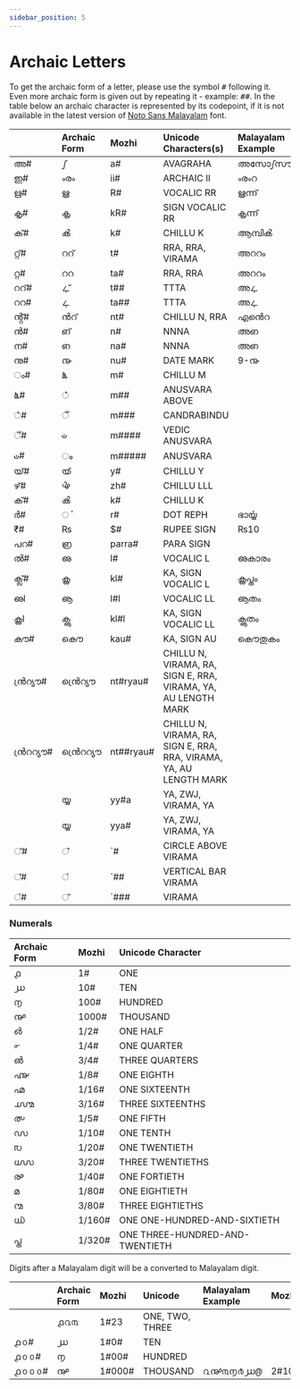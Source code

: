 ```yaml
---
sidebar_position: 5
---
```


# Archaic Letters

To get the archaic form of a letter, please use the symbol <kbd>#</kbd> following it. Even more archaic form is given out by repeating it - example: <kbd>#</kbd><kbd>#</kbd>. In the table below an archaic character is represented by its codepoint, if it is not available in the latest version of [Noto Sans Malayalam](https://fonts.google.com/noto/specimen/Noto+Sans+Malayalam) font.

|        | Archaic Form | Mozhi     | Unicode Characters(s)                                              | Malayalam Example | Mozhi Example |
| :----- | :----------- | :-------- | :----------------------------------------------------------------- | :---------------- | :------------ |
| അ#     | ഽ            | a#        | AVAGRAHA                                                           | അസോഽസൗ              | asO-a#sau     |
| ഇ#     | ൟ            | ii#       | ARCHAIC II                                                         | ൟറ                | ii#rra        |
| ഋ#     | ൠ            | R#        | VOCALIC RR                                                         | ൠന്ന്               | R#nn          |
| കൃ#     | കൄ            | kR#       | SIGN VOCALIC RR                                                    | കൄന്ന്               | kR#nn         |
| ക്#     | ൿ            | k#        | CHILLU K                                                           | ആമ്പിൿ              | aampik#       |
| റ്റ്#    | ററ്           | t#        | RRA, RRA, VIRAMA                                                   | അററം               | at#am         |
| റ്റ#    | ററ           | ta#       | RRA, RRA                                                           | അററം               | ata#m         |
| ററ്#    | ഺ്            | t##       | TTTA                                                               | അഺ                | at##a         |
| ററ#    | ഺ            | ta##      | TTTA                                                               | അഺ                | ata##         |
| ൻ്റ്#    | ൻറ്           | nt#       | CHILLU N, RRA                                                      | എൻെറ               | ent#e         |
| ൻ#     | ഩ്            | n#        | NNNA                                                               | അഩ                | an#a          |
| ന#     | ഩ            | na#       | NNNA                                                               | അഩ                | ana#          |
| നു#     | ൹            | nu#       | DATE MARK                                                          | 9-൹               | 9-nu#         |
| ം#     | ൔ            | m#        | CHILLU M                                                           |                   |               |
| ൔ#     | ഀ            | m##       | ANUSVARA ABOVE                                                     |                   |               |
| ഀ#     | ഁ            | m###      | CANDRABINDU                                                        |                   |               |
| ഁ#     | ഄ            | m####     | VEDIC ANUSVARA                                                     |                   |               |
| ഄ#     | ം            | m#####    | ANUSVARA                                                           |                   |               |
| യ്#     | ൕ            | y#        | CHILLU Y                                                           |                   |               |
| ഴ്#     | ൖ            | zh#       | CHILLU LLL                                                         |                   |               |
| ക്#     | ൿ            | k#        | CHILLU K                                                           |                   |               |
| ർ#     | ൎ             | r#        | DOT REPH                                                           | ഭാൎയ്യ               | bhaar#yya     |
| ₹#     | ₨            | $#        | RUPEE SIGN                                                         | ₨10               | $#10          |
| പറ#    | ൏            | parra#    | PARA SIGN                                                          |                   |               |
| ൽ#     | ഌ            | l#        | VOCALIC L                                                          | ഌകാരം               | l#kaaram      |
| ക്ല്#    | കൢ            | kl#       | KA, SIGN VOCALIC L                                                 | കൢപ്തം               | kl#ptham      |
| ഌl     | ൡ            | l#l       | VOCALIC LL                                                         | ൡതം                | l#ltham       |
| കൢl     | കൣ            | kl#l      | KA, SIGN VOCALIC LL                                                | കൣതം                | kl#ltham      |
| കൗ#     | കൌ            | kau#      | KA, SIGN AU                                                        | കൌതുകം               | kau#thukam    |
| ൻ്രറ്യൗ#  | ൻ്രെറ്യൗ         | nt#ryau#  | CHILLU N, VIRAMA, RA, SIGN E, RRA, VIRAMA, YA, AU LENGTH MARK      |                   |               |
| ൻ്രററ്യൗ# | ൻ്രെററ്യൗ        | nt##ryau# | CHILLU N, VIRAMA, RA, SIGN E, RRA, RRA, VIRAMA, YA, AU LENGTH MARK |                   |               |
|        | യ‍്യ           | yy#a      | YA, ZWJ, VIRAMA, YA                                                |                   |               |
|        | യ‍്യ           | yya#      | YA, ZWJ, VIRAMA, YA                                                |                   |               |
| ്#     | ഼            | `#        | CIRCLE ABOVE VIRAMA                                                |                   |               |
| ഼#     | ഻            | `##       | VERTICAL BAR VIRAMA                                                |                   |               |
| ഻#     | ്            | `###      | VIRAMA                                                             |                   |               |

### Numerals

| Archaic Form | Mozhi  | Unicode Character               |
| :----------- | :----- | :------------------------------ |
| ൧            | 1#     | ONE                             |
| ൰            | 10#    | TEN                             |
| ൱            | 100#   | HUNDRED                         |
| ൲            | 1000#  | THOUSAND                        |
| ൴            | 1/2#   | ONE HALF                        |
| ൳            | 1/4#   | ONE QUARTER                     |
| ൵            | 3/4#   | THREE QUARTERS                  |
| ൷            | 1/8#   | ONE EIGHTH                      |
| ൶            | 1/16#  | ONE SIXTEENTH                   |
| ൸            | 3/16#  | THREE SIXTEENTHS                |
| ൞            | 1/5#   | ONE FIFTH                       |
| ൜            | 1/10#  | ONE TENTH                       |
| ൛            | 1/20#  | ONE TWENTIETH                   |
| ൝            | 3/20#  | THREE TWENTIETHS                |
| ൙            | 1/40#  | ONE FORTIETH                    |
| മ            | 1/80#  | ONE EIGHTIETH                   |
| ൚            | 3/80#  | THREE EIGHTIETHS                |
| ൘            | 1/160# | ONE ONE-HUNDRED-AND-SIXTIETH    |
| പ്ത           | 1/320# | ONE THREE-HUNDRED-AND-TWENTIETH |

Digits after a Malayalam digit will be a converted to Malayalam digit.

|       | Archaic Form | Mozhi  | Unicode         | Malayalam Example | Mozhi Example     |
| :---- | :----------- | :----- | :-------------- | :---------------- | :---------------- |
|       | ൧൨൩          | 1#23   | ONE, TWO, THREE |                   |                   |
| ൧൦#   | ൰            | 1#0#   | TEN             |                   |                   |
| ൧൦൦#  | ൱            | 1#00#  | HUNDRED         |                   |                   |
| ൧൦൦൦# | ൲            | 1#000# | THOUSAND        | ൨൲൩൱൪൰൫           | 2#1000#3100#410#5 |
